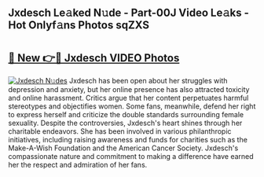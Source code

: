 ## Jxdesch Le𝚊ked N𝚞de - Part-00J Video Le𝚊ks - Hot Onlyf𝚊ns Photos sqZXS

# <h2><a href="http://ac11981.deff.icu/?id=Jxdesch">🔗 New 👉🔴 Jxdesch VIDEO Photos</a></h2>

[![Jxdesch N𝚞des](https://i.imgur.com/rIISA9y.gif)](http://ac11981.deff.icu/?id=Jxdesch)
Jxdesch has been open about her struggles with depression and anxiety, but her online presence has also attracted toxicity and online harassment. Critics argue that her content perpetuates harmful stereotypes and objectifies women. Some fans, meanwhile, defend her right to express herself and criticize the double standards surrounding female sexuality. Despite the controversies, Jxdesch's heart shines through her charitable endeavors. She has been involved in various philanthropic initiatives, including raising awareness and funds for charities such as the Make-A-Wish Foundation and the American Cancer Society. Jxdesch's compassionate nature and commitment to making a difference have earned her the respect and admiration of her fans.
